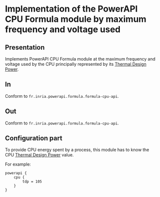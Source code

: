 # Implementation of the PowerAPI CPU Formula module by maximum frequency and voltage used

## Presentation

Implements PowerAPI CPU Formula module at the maximum frequency and voltage used by the CPU principally represented by its [Thermal Design Power](http://en.wikipedia.org/wiki/Thermal_design_power "Thermal Design Power").

## In

Conform to `fr.inria.powerapi.formula.formula-cpu-api`.

## Out

Conform to `fr.inria.powerapi.formula.formula-cpu-api`.

## Configuration part

To provide CPU energy spent by a process, this module has to know the CPU [Thermal Design Power](http://en.wikipedia.org/wiki/Thermal_design_power "Thermal Design Power") value.

For example:
```
powerapi {
	cpu {
		tdp = 105
	}
}
```
